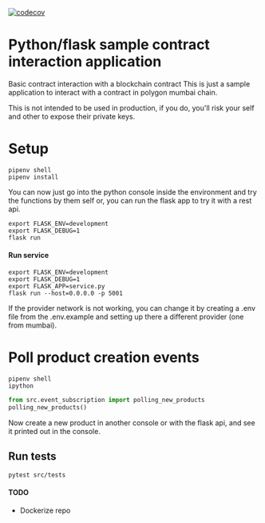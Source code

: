 [![codecov](https://codecov.io/gh/alfarkas/basic-contract-interaction/branch/main/graph/badge.svg)](https://codecov.io/gh/alfarkas/basic-contract-interaction)


# Python/flask sample contract interaction application
Basic contract interaction with a blockchain contract
This is just a sample application to interact with a contract in polygon mumbai chain.

This is not intended to be used in production, if you do, you'll risk your self and other to expose their private keys.

# Setup
```
pipenv shell
pipenv install
```
You can now just go into the python console inside the environment and try the functions by them self or, you can run the flask app to try it with a rest api.
```
export FLASK_ENV=development
export FLASK_DEBUG=1
flask run
```

#### Run service
```
export FLASK_ENV=development
export FLASK_DEBUG=1
export FLASK_APP=service.py
flask run --host=0.0.0.0 -p 5001
```

If the provider network is not working, you can change it by creating a .env file from the .env.example and setting up there a different provider (one from mumbai).

# Poll product creation events
```
pipenv shell
ipython
```
```python
from src.event_subscription import polling_new_products
polling_new_products()
```
Now create a new product in another console or with the flask api, and see it printed out in the console.

## Run tests

```
pytest src/tests
```

#### TODO
- Dockerize repo
